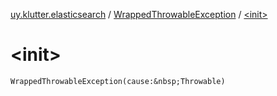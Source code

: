 [uy.klutter.elasticsearch](../index.md) / [WrappedThrowableException](index.md) / [&lt;init&gt;](.)


# &lt;init&gt;

`WrappedThrowableException(cause:&nbsp;Throwable)`


